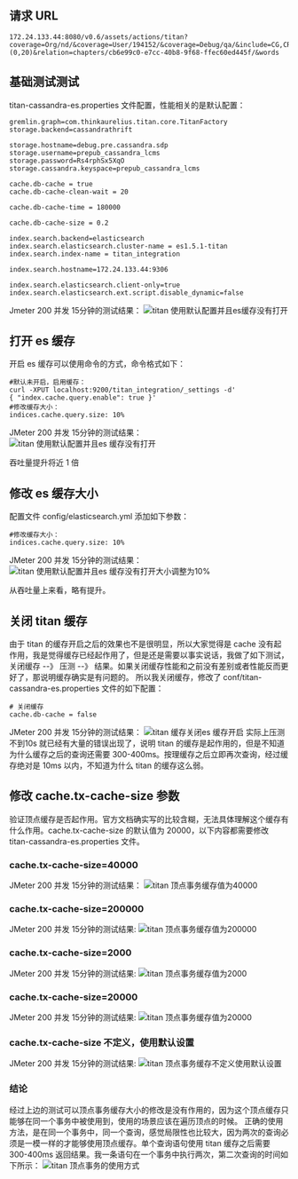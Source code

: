 ## 请求 URL ##
```
172.24.133.44:8080/v0.6/assets/actions/titan?coverage=Org/nd/&coverage=User/194152/&coverage=Debug/qa/&include=CG,CR,EDU,LC&limit=(0,20)&relation=chapters/cb6e99c0-e7cc-40b8-9f68-ffec60ed445f/&words
```
## 基础测试测试 ##
titan-cassandra-es.properties 文件配置，性能相关的是默认配置：
```
gremlin.graph=com.thinkaurelius.titan.core.TitanFactory
storage.backend=cassandrathrift

storage.hostname=debug.pre.cassandra.sdp
storage.username=prepub_cassandra_lcms
storage.password=Rs4rphSx5XqO
storage.cassandra.keyspace=prepub_cassandra_lcms

cache.db-cache = true
cache.db-cache-clean-wait = 20

cache.db-cache-time = 180000

cache.db-cache-size = 0.2

index.search.backend=elasticsearch
index.search.elasticsearch.cluster-name = es1.5.1-titan
index.search.index-name = titan_integration

index.search.hostname=172.24.133.44:9306

index.search.elasticsearch.client-only=true
index.search.elasticsearch.ext.script.disable_dynamic=false
```

Jmeter 200 并发 15分钟的测试结果：
![titan 使用默认配置并且es缓存没有打开](http://i.imgur.com/CHLXMDS.png)

## 打开 es 缓存 ##
开启 es 缓存可以使用命令的方式，命令格式如下：
```
#默认未开启，启用缓存：
curl -XPUT localhost:9200/titan_integration/_settings -d'
{ "index.cache.query.enable": true }'
#修改缓存大小：
indices.cache.query.size: 10%
```

JMeter 200 并发 15分钟的测试结果：
![titan 使用默认配置并且es 缓存没有打开](http://i.imgur.com/ovqpamj.png)

吞吐量提升将近 1 倍

## 修改 es 缓存大小 ##
配置文件 config/elasticsearch.yml 添加如下参数：
```
#修改缓存大小：
indices.cache.query.size: 10%
```

JMeter 200 并发 15分钟的测试结果：
![titan 使用默认配置并且es 缓存没有打开大小调整为10%](http://i.imgur.com/iiMfVwQ.png)

从吞吐量上来看，略有提升。
## 关闭 titan 缓存 ##
由于 titan 的缓存开启之后的效果也不是很明显，所以大家觉得是 cache 没有起作用，我是觉得缓存已经起作用了，但是还是需要以事实说话，我做了如下测试，关闭缓存 --》 压测 --》 结果。如果关闭缓存性能和之前没有差别或者性能反而更好了，那说明缓存确实是有问题的。
所以我关闭缓存，修改了 conf/titan-cassandra-es.properties 文件的如下配置：
```
# 关闭缓存
cache.db-cache = false 
```

JMeter 200 并发 15分钟的测试结果：
![titan 缓存关闭es 缓存开启](http://i.imgur.com/zdz7c41.png)
实际上压测不到10s 就已经有大量的错误出现了，说明 titan 的缓存是起作用的，但是不知道为什么缓存之后的查询还需要 300-400ms。按理缓存之后立即再次查询，经过缓存绝对是 10ms 以内，不知道为什么 titan 的缓存这么弱。

## 修改 cache.tx-cache-size 参数 ##
验证顶点缓存是否起作用。官方文档确实写的比较含糊，无法具体理解这个缓存有什么作用。cache.tx-cache-size 的默认值为 20000，以下内容都需要修改 titan-cassandra-es.properties 文件。
### cache.tx-cache-size=40000 ###
JMeter 200 并发 15分钟的测试结果：
![titan 顶点事务缓存值为40000](http://i.imgur.com/oECZVG0.jpg)

### cache.tx-cache-size=200000 ###
JMeter 200 并发 15分钟的测试结果:
![titan 顶点事务缓存值为200000](http://i.imgur.com/nHIZ0AK.jpg)

### cache.tx-cache-size=2000 ###
JMeter 200 并发 15分钟的测试结果:
![titan 顶点事务缓存值为2000](http://i.imgur.com/UbEjcjC.jpg)

### cache.tx-cache-size=20000 ###
JMeter 200 并发 15分钟的测试结果:
![titan 顶点事务缓存值为20000](http://i.imgur.com/s665LYV.jpg)

### cache.tx-cache-size 不定义，使用默认设置 ###
JMeter 200 并发 15分钟的测试结果:
![titan 顶点事务缓存不定义使用默认设置](http://i.imgur.com/XUfYaHU.jpg)
### 结论 ###
经过上边的测试可以顶点事务缓存大小的修改是没有作用的，因为这个顶点缓存只能够在同一个事务中被使用到，使用的场景应该在遍历顶点的时候。
正确的使用方法，是在同一个事务中，同一个查询，感觉局限性也比较大，因为两次的查询必须是一模一样的才能够使用顶点缓存。单个查询语句使用 titan 缓存之后需要 300-400ms 返回结果。我一条语句在一个事务中执行两次，第二次查询的时间如下所示：
![titan 顶点事务的使用方式](http://i.imgur.com/2HgIFTS.jpg)

